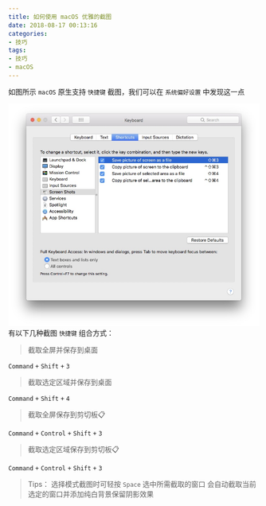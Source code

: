 ```yaml
---
title: 如何使用 macOS 优雅的截图
date: 2018-08-17 00:13:16
categories:
- 技巧
tags:
- 技巧
- macOS
---
```


如图所示 `macOS` 原生支持 `快捷键` 截图，我们可以在 `系统偏好设置` 中发现这一点

![](media/15344361774520.jpg)
有以下几种截图 `快捷键` 组合方式：

>截取全屏并保存到桌面

`Command` `+` `Shift` `+` `3`

>截取选定区域并保存到桌面

`Command` `+` `Shift` `+` `4`

>截取全屏保存到剪切板📋

`Command` `+` `Control` `+` `Shift` `+` `3`

>截取选定区域保存到剪切板📋

`Command` `+` `Control` `+` `Shift` `+` `3`

>Tips：
>选择模式截图时可轻按 `Space` 选中所需截取的窗口
>会自动截取当前选定的窗口并添加纯白背景保留阴影效果